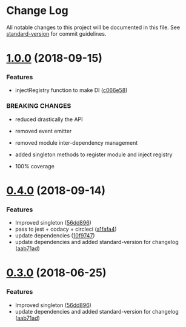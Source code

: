 # Change Log

All notable changes to this project will be documented in this file. See [standard-version](https://github.com/conventional-changelog/standard-version) for commit guidelines.

<a name="1.0.0"></a>
# [1.0.0](https://github.com/chipp972/singleton-module-registry/compare/v0.4.0...v1.0.0) (2018-09-15)


### Features

* injectRegistry function to make DI ([c066e58](https://github.com/chipp972/singleton-module-registry/commit/c066e58))


### BREAKING CHANGES

* reduced drastically the API

* removed event emitter
* removed module inter-dependency management
* added singleton methods to register module and inject registry
* 100% coverage



<a name="0.4.0"></a>
# [0.4.0](https://github.com/chipp972/singleton-module-registry/compare/v0.2.0...v0.4.0) (2018-09-14)


### Features

* Improved singleton ([56dd896](https://github.com/chipp972/singleton-module-registry/commit/56dd896))
* pass to jest + codacy + circleci ([a1fafa4](https://github.com/chipp972/singleton-module-registry/commit/a1fafa4))
* update dependencies ([10f9747](https://github.com/chipp972/singleton-module-registry/commit/10f9747))
* update dependencies and added standard-version for changelog ([aab71ad](https://github.com/chipp972/singleton-module-registry/commit/aab71ad))



<a name="0.3.0"></a>
# [0.3.0](https://github.com/chipp972/singleton-module-registry/compare/v0.2.0...v0.3.0) (2018-06-25)


### Features

* Improved singleton ([56dd896](https://github.com/chipp972/singleton-module-registry/commit/56dd896))
* update dependencies and added standard-version for changelog ([aab71ad](https://github.com/chipp972/singleton-module-registry/commit/aab71ad))
